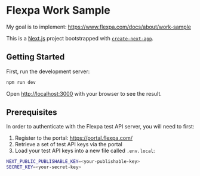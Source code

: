# Flexpa Work Sample
My goal is to implement: https://www.flexpa.com/docs/about/work-sample

This is a [Next.js](https://nextjs.org/) project bootstrapped with [`create-next-app`](https://github.com/vercel/next.js/tree/canary/packages/create-next-app).

## Getting Started

First, run the development server:

```bash
npm run dev
```

Open [http://localhost:3000](http://localhost:3000) with your browser to see the result.

## Prerequisites

In order to authenticate with the Flexpa test API server, you will need to first:
1. Register to the portal: https://portal.flexpa.com/
2. Retrieve a set of test API keys via the portal
3. Load your test API keys into a new file called `.env.local`:
```bash
NEXT_PUBLIC_PUBLISHABLE_KEY=<your-publishable-key>
SECRET_KEY=<your-secret-key>
```